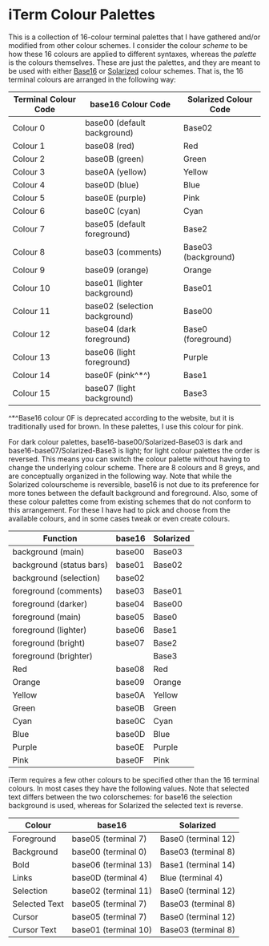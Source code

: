 # iTerm Colour Palettes

This is a collection of 16-colour terminal palettes that I have gathered and/or modified from other colour schemes. I consider the colour *scheme* to be how these 16 colours are applied to different syntaxes, whereas the *palette* is the colours themselves. These are just the palettes, and they are meant to be used with either [Base16](http://chriskempson.com/projects/base16/) or [Solarized](http://ethanschoonover.com/solarized) colour schemes. That is, the 16 terminal colours are arranged in the following way:

| Terminal Colour Code | base16 Colour Code            | Solarized Colour Code |
| -------------------- | ----------------------------- | --------------------- |
| Colour 0             | base00 (default background)   | Base02                |
| Colour 1             | base08 (red)                  | Red                   |
| Colour 2             | base0B (green)                | Green                 |
| Colour 3             | base0A (yellow)               | Yellow                |
| Colour 4             | base0D (blue)                 | Blue                  |
| Colour 5             | base0E (purple)               | Pink                  |
| Colour 6             | base0C (cyan)                 | Cyan                  |
| Colour 7             | base05 (default foreground)   | Base2                 |
| Colour 8             | base03 (comments)             | Base03 (background)   |
| Colour 9             | base09 (orange)               | Orange                |
| Colour 10            | base01 (lighter background)   | Base01                |
| Colour 11            | base02 (selection background) | Base00                |
| Colour 12            | base04 (dark foreground)      | Base0 (foreground)    |
| Colour 13            | base06 (light foreground)     | Purple                |
| Colour 14            | base0F (pink^*^)              | Base1                 |
| Colour 15            | base07 (light background)     | Base3                 |

^*^Base16 colour 0F is deprecated according to the website, but it is traditionally used for brown. In these palettes, I use this colour for pink.

For dark colour palettes, base16-base00/Solarized-Base03 is dark and base16-base07/Solarized-Base3 is light; for light colour palettes the order is reversed. This means you can switch the colour palette without having to change the underlying colour scheme. There are 8 colours and 8 greys, and are conceptually organized in the following way. Note that while the Solarized colourscheme is reversible, base16 is not due to its preference for more tones between the default background and foreground. Also, some of these colour palettes come from existing schemes that do not conform to this arrangement. For these I have had to pick and choose from the available colours, and in some cases tweak or even create colours.

| Function                          | base16 | Solarized  |
| --------------------------------- | ------ | ---------- |
| background (main)                 | base00 | Base03     |
| background (status bars)          | base01 | Base02     |
| background (selection)            | base02 |            |
| foreground (comments)             | base03 | Base01     |
| foreground (darker)               | base04 | Base00     |
| foreground (main)                 | base05 | Base0      |
| foreground (lighter)              | base06 | Base1      |
| foreground (bright)               | base07 | Base2      |
| foreground (brighter)             |        | Base3      |
| Red                               | base08 | Red        |
| Orange                            | base09 | Orange     |
| Yellow                            | base0A | Yellow     |
| Green                             | base0B | Green      |
| Cyan                              | base0C | Cyan       |
| Blue                              | base0D | Blue       |
| Purple                            | base0E | Purple     |
| Pink                              | base0F | Pink       |

iTerm requires a few other colours to be specified other than the 16 terminal colours. In most cases they have the following values. Note that selected text differs between the two colorschemes: for base16 the selection background is used, whereas for Solarized the selected text is reverse.

| Colour        | base16               | Solarized            |
| ------------- | -------------------- | -------------------- |
| Foreground    | base05 (terminal 7)  | Base0  (terminal 12) |
| Background    | base00 (terminal 0)  | Base03 (terminal 8)  |
| Bold          | base06 (terminal 13) | Base1  (terminal 14) |
| Links         | base0D (terminal 4)  | Blue   (terminal 4)  |
| Selection     | base02 (terminal 11) | Base0  (terminal 12) |
| Selected Text | base05 (terminal 7)  | Base03 (terminal 8)  |
| Cursor        | base05 (terminal 7)  | Base0  (terminal 12) |
| Cursor Text   | base01 (terminal 10) | Base03 (terminal 8)  |

